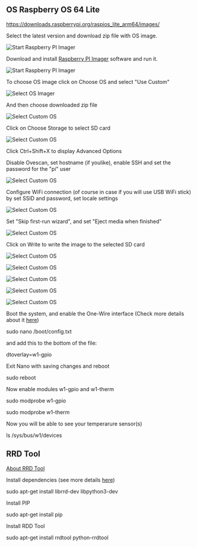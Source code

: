 ## OS Raspberry OS 64 Lite

https://downloads.raspberrypi.org/raspios_lite_arm64/images/

Select the latest version and download zip file with OS image.

![Start Raspberry PI Imager](images/raspios-image.png)

Download and install [Raspberry PI Imager](https://www.raspberrypi.com/software/) software and run it.

![Start Raspberry PI Imager](images/rpi-imager-1.png)

To choose OS image click on Choose OS and select "Use Custom"

![Select OS Imager](images/rpi-imager-2.png)

And then choose downloaded zip file

![Select Custom OS](images/rpi-imager-3.png)

Click on Choose Storage to select SD card

![Select Custom OS](images/rpi-imager-4.png)

Click Ctrl+Shift+X to display Advanced Options

Disable Ovescan, set hostname (if youlike), enable SSH and set the password for the "pi" user

![Select Custom OS](images/rpi-imager-4-1.png)

Configure WiFi connection (of course in case if you will use USB WiFi stick) by set SSID and password,
set locale settings

![Select Custom OS](images/rpi-imager-4-2.png)

Set "Skip first-run wizard", and set "Eject media when finished"

![Select Custom OS](images/rpi-imager-4-3.png)

Click on Write to write the image to the selected SD card

![Select Custom OS](images/rpi-imager-5.png)

![Select Custom OS](images/rpi-imager-6.png)

![Select Custom OS](images/rpi-imager-7.png)

![Select Custom OS](images/rpi-imager-8.png)

![Select Custom OS](images/rpi-imager-9.png)

Boot the system, and enable the One-Wire interface (Check more details about it [here](https://pinout.xyz/pinout/1_wire))

sudo nano /boot/config.txt

and add this to the bottom of the file:

dtoverlay=w1-gpio

Exit Nano with saving changes and reboot

sudo reboot

Now enable modules w1-gpio and w1-therm

sudo modprobe w1-gpio

sudo modprobe w1-therm

Now you will be able to see your temperarure sensor(s)

ls /sys/bus/w1/devices

## RRD Tool

[About RRD Tool](https://www.mrtg.org/rrdtool/)

Install dependencies (see more details [here](https://pythonhosted.org/rrdtool/install.html#debian-ubuntu))

sudo apt-get install librrd-dev libpython3-dev

Install PIP

sudo apt-get install pip

Install RDD Tool

sudo apt-get install rrdtool python-rrdtool